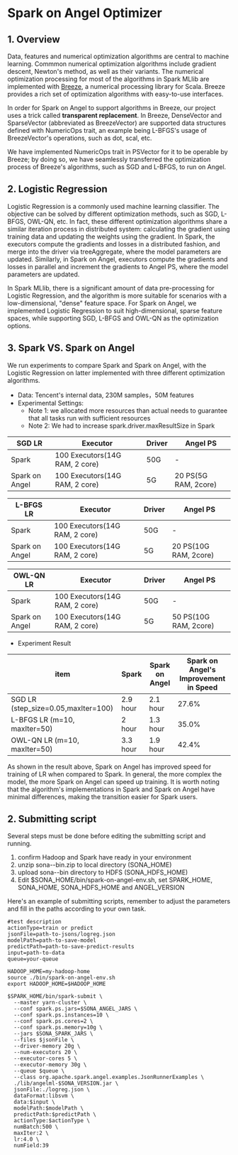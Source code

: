 # Spark on Angel Optimizer

## 1. Overview
Data, features and numerical optimization algorithms are central to machine learning. Commmon numerical optimization algorithms include gradient descent, Newton's method, as well as their variants. The numerical optimization processing for most of the algorithms in Spark MLlib are implemented with [Breeze](https://github.com/scalanlp/breeze), a numerical processing library for Scala. Breeze provides a rich set of optimization algorithms with easy-to-use interfaces. 

In order for Spark on Angel to support algorithms in Breeze, our project uses a trick called **transparent replacement**. In Breeze, DenseVector and SparseVector (abbreviated as BreezeVector) are supported data structures defined with NumericOps trait, an example being L-BFGS's usage of BreezeVector's operations, such as dot, scal, etc. 

We have implemented NumericOps trait in PSVector for it to be operable by Breeze; by doing so, we have seamlessly transferred the optimization process of Breeze's algorithms, such as SGD and L-BFGS, to run on Angel. 

## 2. Logistic Regression
Logistic Regression is a commonly used machine learning classifier. The objective can be solved by different optimization methods, such as SGD, L-BFGS, OWL-QN, etc. In fact, these different optimization algorithms share a similar iteration process in distributed system: calculating the gradient using training data and updating the weights using the gradient. In Spark, the executors compute the gradients and losses in a distributed fashion, and merge into the driver via treeAggregate, where the model parameters are updated. Similarly, in Spark on Angel, executors compute the gradients and losses in parallel and increment the gradients to Angel PS, where the model parameters are updated.

In Spark MLlib, there is a significant amount of data pre-processing for Logistic Regression, and the algorithm is more suitable for scenarios with a low-dimensional, "dense" feature space. For Spark on Angel, we implemented Logistic Regression to suit high-dimensional, sparse feature spaces, while supporting SGD, L-BFGS and OWL-QN as the optimization options. 

## 3. Spark VS. Spark on Angel

We run experiments to compare Spark and Spark on Angel, with the Logistic Regression on latter implemented with three different optimization algorithms.

- Data: Tencent's internal data, 230M samples，50M features
- Experimental Settings: 
  + Note 1: we allocated more resources than actual needs to guarantee that all tasks run with sufficient resources   
  + Note 2: We had to increase spark.driver.maxResultSize in Spark


|  SGD LR   |     Executor                     |  Driver   |  Angel PS   |
|---|---|---|---|
| Spark | 100 Executors(14G RAM, 2 core)   | 50G        | -   |
| Spark on Angel  |  100 Executors(14G RAM, 2 core)  | 5G | 20 PS(5G RAM, 2core)  |

|  L-BFGS LR   |     Executor                     |  Driver   |  Angel PS   |
|---|---|---|---|
| Spark | 100 Executors(14G RAM, 2 core)   | 50G        | -   |
| Spark on Angel  |  100 Executors(14G RAM, 2 core)  | 5G | 20 PS(10G RAM, 2core)  |

|  OWL-QN LR   |     Executor                     |  Driver   |  Angel PS   |
|---|---|---|---|
| Spark | 100 Executors(14G RAM, 2 core)   | 50G        | -   |
| Spark on Angel  |  100 Executors(14G RAM, 2 core)  | 5G | 50 PS(10G RAM, 2core)  |

- Experiment Result

| item   |  Spark  |  Spark on Angel  |  Spark on Angel's Improvement in Speed   |
|---|---|---|---|
|SGD LR (step_size=0.05,maxIter=100) | 2.9 hour   | 2.1 hour   | 27.6%  |
|L-BFGS LR (m=10, maxIter=50)        | 2 hour     | 1.3 hour   | 35.0%  |
|OWL-QN LR (m=10, maxIter=50)        | 3.3 hour   | 1.9 hour   | 42.4%  |

As shown in the result above, Spark on Angel has improved speed for training of LR when compared to Spark. In general, the more complex the model, the more Spark on Angel can speed up training. It is worth noting that the algorithm's implementations in Spark and Spark on Angel have minimal differences, making the transition easier for Spark users.

## 2. Submitting script

Several steps must be done before editing the submitting script and running.

1. confirm Hadoop and Spark have ready in your environment
2. unzip sona-<version>-bin.zip to local directory (SONA_HOME)
3. upload sona-<version>-bin directory to HDFS (SONA_HDFS_HOME)
4. Edit $SONA_HOME/bin/spark-on-angel-env.sh, set SPARK_HOME, SONA_HOME, SONA_HDFS_HOME and ANGEL_VERSION

Here's an example of submitting scripts, remember to adjust the parameters and fill in the paths according to your own task.

```
#test description
actionType=train or predict
jsonFile=path-to-jsons/logreg.json
modelPath=path-to-save-model
predictPath=path-to-save-predict-results
input=path-to-data
queue=your-queue

HADOOP_HOME=my-hadoop-home
source ./bin/spark-on-angel-env.sh
export HADOOP_HOME=$HADOOP_HOME

$SPARK_HOME/bin/spark-submit \
  --master yarn-cluster \
  --conf spark.ps.jars=$SONA_ANGEL_JARS \
  --conf spark.ps.instances=10 \
  --conf spark.ps.cores=2 \
  --conf spark.ps.memory=10g \
  --jars $SONA_SPARK_JARS \
  --files $jsonFile \
  --driver-memory 20g \
  --num-executors 20 \
  --executor-cores 5 \
  --executor-memory 30g \
  --queue $queue \
  --class org.apache.spark.angel.examples.JsonRunnerExamples \
  ./lib/angelml-$SONA_VERSION.jar \
  jsonFile:./logreg.json \
  dataFormat:libsvm \
  data:$input \
  modelPath:$modelPath \
  predictPath:$predictPath \
  actionType:$actionType \
  numBatch:500 \
  maxIter:2 \
  lr:4.0 \
  numField:39
```